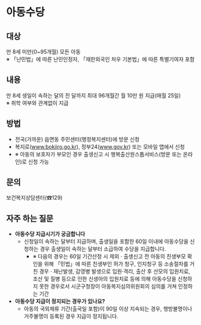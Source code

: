 # 아동수당

## 대상
만 8세 미만(0~95개월) 모든 아동  
※ 「난민법」에 따른 난민인정자, 「재한외국인 처우 기본법」에 따른 특별기여자 포함

## 내용
만 8세 생일이 속하는 달의 전 달까지 최대 96개월간 월 10만 원 지급(매월 25일)  
※ 취학 여부와 관계없이 지급

## 방법
- 전국(가까운) 읍면동 주민센터(행정복지센터)에 방문 신청
- 복지로(www.bokjiro.go.kr), 정부24(www.gov.kr) 또는 모바일 앱에서 신청
- ※ 아동의 보호자가 부모인 경우 출생신고 시 행복출산원스톱서비스(방문 또는 온라인)로 신청 가능 

## 문의
보건복지상담센터(☎129)

## 자주 하는 질문
- **아동수당 지급시기가 궁금합니다**
  - 신청일이 속하는 달부터 지급하며, 출생일을 포함한 60일 이내에 아동수당을 신청하는 경우 출생일이 속하는 달부터 소급하여 수당을 지급합니다.
    - ※ 다음의 경우는 60일 기간산정 시 제외
      · 출생신고 전 아동의 친생부모 확인을 위해 「민법」에 따른 친생부인 허가 청구, 인지청구 등 소송절차를 거친 경우
      · 재난발생, 감영병 발생으로 입원·격리, 출산 후 산모의 입원치료, 조산 및 질병 등으로 인한 신생아의 입원치료 등에 의해 아동수당을 신청하지 못한 경우로서 시군구청장이 아동복지심의위원회의 심의를 거쳐 인정하는 기간
- **아동수당 지급이 정지되는 경우가 있나요?**
  - 아동의 국외체류 기간(출국일 포함)이 90일 이상 지속되는 경우, 행방불명이나 거주불명이 등록된 경우 지급이 정지됩니다.
